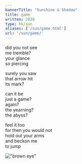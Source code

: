 ```yaml
---
bannerTitle: "Sunshine & Shadow" 
title: game
written: 2020
type: hk/sun
aliases: ['/sun/game.html']
url: '/sun/game/'
---
```


did you not see  
me tremble?  
your glance  
so piercing  

surely you saw  
that arrow hit  
its mark?  

can it be  
just a game?  
again?  
the yearning?  
the abyss?  

feel it too  
for then you would not  
hold out your arms  
and beckon me  
to jump  

!["brown eye"](/images/bucket/brownEye.jpg "brown eye")  
